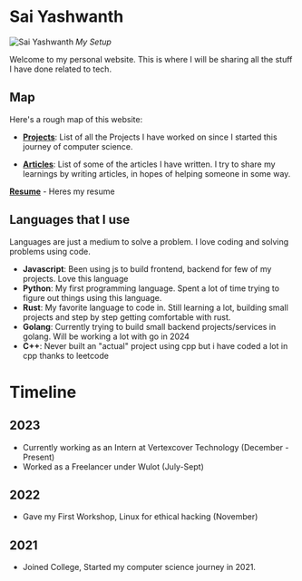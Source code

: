 # Sai Yashwanth

![Sai Yashwanth](new.jpeg)
*My Setup*

Welcome to my personal website. This is where I will be sharing all the stuff I have done related to tech.

## Map
Here's a rough map of this website:
* __[Projects](./projects)__: List of all the Projects I have worked on since I started this journey of computer science.

* __[Articles](./articles)__: List of some of the articles I have written. I try to share my learnings by writing articles, in hopes of helping someone in some way.

__[Resume](https://docs.google.com/document/d/1-OqzfYF25iUmStaX3Ab5BQlg8hyEi8BKh_dc1fZmyZI/edit?usp=sharing)__ - Heres my resume

## Languages that I use
Languages are just a medium to solve a problem. I love coding and solving problems using code.
- __Javascript__: Been using js to build frontend, backend for few of my projects. Love this language
- __Python__: My first programming language. Spent a lot of time trying to figure out things using this language.
- __Rust__: My favorite language to code in. Still learning a lot, building small projects and step by step getting comfortable with rust. 
- __Golang__: Currently trying to build small backend projects/services in golang. Will be working a lot with go in 2024 
- __C++__: Never built an "actual" project using cpp but i have coded a lot in cpp thanks to leetcode
<!--  
Todo
## Technologies


## Outside of tech -->



# Timeline

## 2023
- Currently working as an Intern at Vertexcover Technology (December - Present)
- Worked as a Freelancer under Wulot (July-Sept)

## 2022
- Gave my First Workshop, Linux for ethical hacking (November)

## 2021
- Joined College, Started my computer science journey in 2021.
